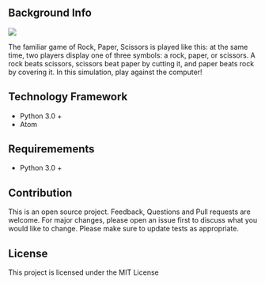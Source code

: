 ## Background Info

<img src="https://pxt.azureedge.net/blob/68f66c3ddc3acfc4c53157abf92eace202d46db2/static/courses/csintro/conditionals/rock-paper-scissors-items.png" />

The familiar game of Rock, Paper, Scissors is played like this: at the same time, two players display one of three symbols: a rock, paper, or scissors. A rock beats scissors, scissors beat paper by cutting it, and paper beats rock by covering it. In this simulation, play against the computer!

## Technology Framework
- Python 3.0 + 
- Atom

## Requiremements 
- Python 3.0 +

## Contribution
This is an open source project. Feedback, Questions and Pull requests are welcome. 
For major changes, please open an issue first to discuss what you would like to change.
Please make sure to update tests as appropriate.

## License
This project is licensed under the MIT License
